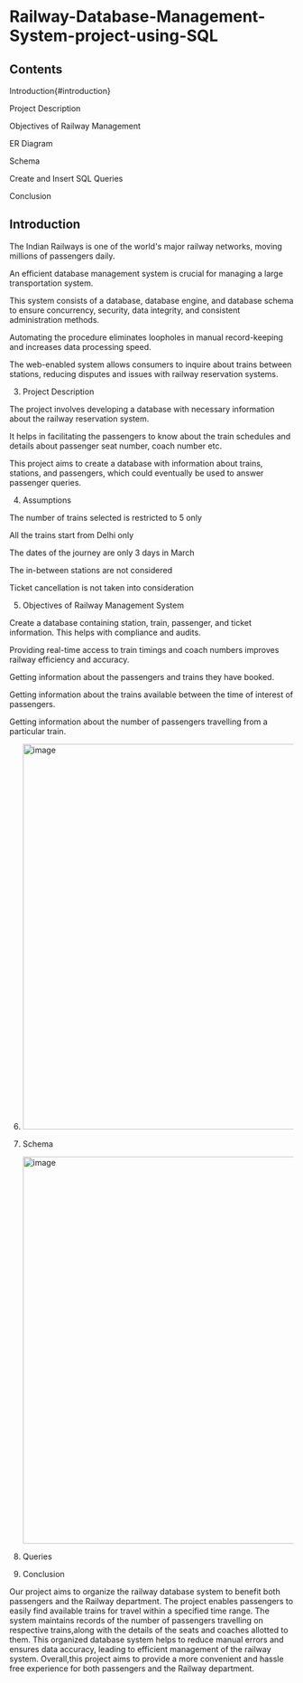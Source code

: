 # Railway-Database-Management-System-project-using-SQL
## Contents
   
Introduction{#introduction}

Project Description

Objectives of Railway Management

ER Diagram

Schema

Create and Insert SQL Queries

Conclusion

## Introduction

The Indian Railways is one of the world's major railway networks, moving millions of passengers daily. 

An efficient database management system is crucial for managing a large transportation system. 

This system consists of a database, database engine, and database schema to ensure concurrency, security, data integrity, and consistent administration methods. 

Automating the procedure eliminates loopholes in manual record-keeping and increases data processing speed. 

The web-enabled system allows consumers to inquire about trains between stations, reducing disputes and issues with railway reservation systems.

3) Project Description

The project involves developing a database with necessary information about the railway reservation system. 

 It helps in facilitating the passengers to know about the train schedules and details about passenger seat number, coach number etc.
 
This project aims to create a database with information about trains, stations, and passengers, which could eventually be used to answer passenger queries. 

4) Assumptions

The number of trains selected is restricted to 5 only

All the trains start from Delhi only

The dates of the journey are only 3 days in March

The in-between stations are not considered

Ticket cancellation is not taken into consideration

5) Objectives of Railway Management System

Create a database containing station, train, passenger, and ticket information. This helps with compliance and audits.

Providing real-time access to train timings and coach numbers improves railway efficiency and accuracy.  

Getting information about the passengers and trains they have booked. 

Getting information about the trains available between the time of interest of passengers.

Getting information about the number of passengers travelling from a particular train.

6) <img width="1214" height="682" alt="image" src="https://github.com/user-attachments/assets/4ada0eb8-0ac6-4bf4-b4a4-afa6a8f911db" />

7) Schema
   
   <img width="1217" height="685" alt="image" src="https://github.com/user-attachments/assets/85086154-3724-4171-9e7c-c426c47fb77d" />

8) Queries
   
9) Conclusion

Our project aims to organize the railway database system to benefit both passengers and the Railway department.
The project enables passengers to easily find available trains for travel within a specified time range.
The system maintains records of the number of passengers travelling on respective trains,along with the details of the seats and coaches allotted to them.
This organized database system helps to reduce manual errors and ensures data accuracy,  leading to efficient management of the railway system.
Overall,this project aims to provide a more convenient and hassle free experience for both  passengers and the Railway department.

